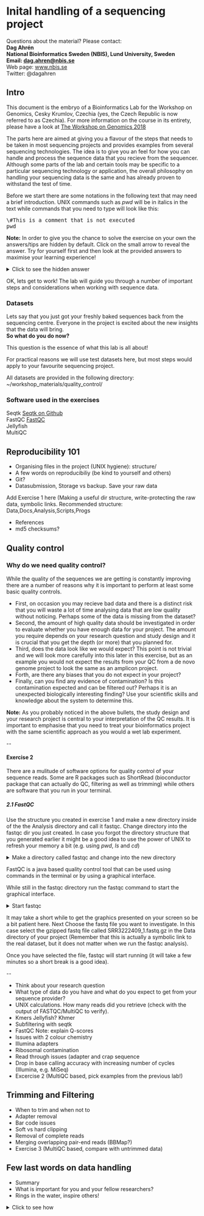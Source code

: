 # Inital handling of a sequencing project 

Questions about the material? Please contact:  
**Dag Ahrén**  
**National Bioinformatics Sweden (NBIS), Lund University, Sweden**  
**Email: dag.ahren@nbis.se**  
Web page: www.nbis.se  
Twitter: @dagahren  

## Intro
This document is the embryo of a Bioinformatics Lab for the Workshop on Genomics, Cesky Krumlov, Czechia (yes, the Czech Republic is now referred to as Czechia). 
For more information on the course in its entirety, please have a look at [The Workshop on Genomics 2018](http://evomics.org/workshops/workshop-on-genomics/2018-workshop-on-genomics-cesky-krumlov/)

The parts here are aimed at giving you a flavour of the steps that needs to be taken in most sequencing projects and provides examples from several sequencing technologies. The idea is to give you an feel for how you can handle and process the sequence data that you recieve from the sequencer. Although some parts of the lab and certain tools may be specific to a particular sequencing technology or application, the overall philosophy on handling your sequencing data is the same and has already proven to withstand the test of time.

Before we start there are some notations in the following text that may need a brief introduction.
UNIX commands such as *pwd* will be in italics in the text while commands that you need to type will look like this:
<pre>
\#This is a comment that is not executed
pwd
</pre>
**Note:** In order to give you the chance to solve the exercise on your own the answers/tips are hidden by default. Click on the small arrow to reveal the answer. Try for yourself first and then look at the provided answers to maximise your learning experience!

<details>
<summary> Click to see the hidden answer</summary>
This is the hidden answer! 
</details>  
  
OK, lets get to work! The lab will guide you through a number of important steps and considerations when working with sequence data.

### Datasets
Lets say that you just got your freshly baked sequences back from the sequencing centre. Everyone in the project is excited about the new insights that the data will bring.  
**So what do you do now?**  

This question is the essence of what this lab is all about!

For practical reasons we will use test datasets here, but most steps would apply to your favourite sequencing project.

<!--Provide links and metadata for all datasets used in the exercises below. Make sure link is correct!!-->

All datasets are provided in the following directory:
~/workshop_materials/quality_control/

### Software used in the exercises
Seqtk [Seqtk on Github](https://github.com/lh3/seqtk)  
FastQC [FastQC](https://www.bioinformatics.babraham.ac.uk/projects/download.html#fastqc)  
Jellyfish  
MultiQC




##	Reproducibility 101
<!--- Dag will put a limited number of exercises in this section --->

- Organising files in the project (UNIX hygiene): structure/
- A few words on reproducibiliy (be kind to yourself and others)
- Git?
- Datasubmission, Storage vs backup. Save your raw data

Add Exercise 1 here (Making a useful dir structure, write-protecting the raw data, symbolic links. Recommended structure: Data,Docs,Analysis,Scripts,Progs

 
- References
- md5 checksums?
## Quality control

### Why do we need quality control?
While the quality of the sequences we are getting is constantly improving there are a number of reasons why it is important to perform at least some basic quality controls.  

- First, on occasion you may recieve bad data and there is a distinct risk that you will waste a lot of time analysing data that are low quality without noticing. Perhaps some of the data is missing from the dataset?  
- Second, the amount of high quality data should be investigated in order to evaluate whether you have enough data for your project. The amount you require depends on your research question and study design and it is crucial that you get the depth (or more) that you planned for.  
- Third, does the data look like we would expect? This point is not trivial and we will look more carefully into this later in this exercise, but as an example you would not expect the results from your QC from a de novo genome project to look the same as an amplicon project.  
- Forth, are there any biases that you do not expect in your project?  
- Finally, can you find any evidence of contamination? Is this contamination expected and can be filtered out? Perhaps it is an unexpected biologically interesting finding? Use your scientific skills and knowledge about the system to determine this.  

<!--Add something more here?-->

**Note:** As you probably noticed in the above bullets, the study design and your research project is central to your interpretation of the QC results. It is important to emphasise that you need to treat your bioinformatics project with the same scientific approach as you would a wet lab experiment.

--  

#### Exercise 2

There are a mulitude of software options for quality control of your sequence reads. Some are R packages such as ShortRead (bioconductor package that can actually do QC, filtering as well as trimming) while others are software that you run in your terminal. 

##### 2.1 FastQC
Use the structure you created in exercise 1 and make a new directory inside of the the Analysis directory and call it fastqc. Change directory into the fastqc dir you just created. In case you forgot the directory structure that you generated earlier it might be a good idea to use the power of UNIX to refresh your memory a bit (e.g. using *pwd*, *ls* and *cd*)

<details>
<summary> Make a directory called fastqc and change into the new directory</summary>
<pre>
mkdir ~/QClab/Analysis/fastqc
cd ~/QClab/Analysis/fastqc
pwd
</pre>
</details>  

FastQC is a java based quality control tool that can be used using commands in the terminal or by using a graphical interface. 

While still in the fastqc directory run the fastqc command to start the graphical interface.
<details>
<summary> Start fastqc</summary>
<pre>
\#Check that I am in the correct directory
pwd
fastqc
</pre>
</details>  

It may take a short while to get the graphics presented on your screen so be a bit patient here.
Next Choose the fastq file you want to investigate. In this case select the gzipped fastq file called SRR3222409_1.fastq.gz in the Data directory of your project (Remember that this is actually a symbolic link to the real dataset, but it does not matter when we run the fastqc analysis).

Once you have selected the file, fastqc will start running (it will take a few minutes so a short break is a good idea). 

--  

- Think about your research question
- What type of data do you have and what do you expect to get from your sequence provider?
- UNIX calculations. How many reads did you retrieve (check with the output of FASTQC/MultiQC to verify). 
- Kmers Jellyfish? Khmer
- Subfiltering with seqtk
- FastQC Note: explain Q-scores 
- Issues with 2 colour chemistry
- Illumina adapters
- Ribosomal contamination
- Read through issues (adapter and crap sequence
- Drop in base calling accuracy with increasing number of cycles (Illumina, e.g. MiSeq)
- Excercise 2 (MultiQC based, pick examples from the previous lab!)

## Trimming and Filtering
- When to trim and when not to
- Adapter removal
- Bar code issues
- Soft vs hard clipping 
- Removal of complete reads
- Merging overlapping pair-end reads (BBMap?)
- Exercise 3 (MultiQC based, compare with untrimmed data)

## Few last words on data handling
- Summary
- What is important for you and your fellow researchers?
- Rings in the water, inspire others!

<details>
<summary> Click to see how</summary>
This is a hidden answer
</details>  
